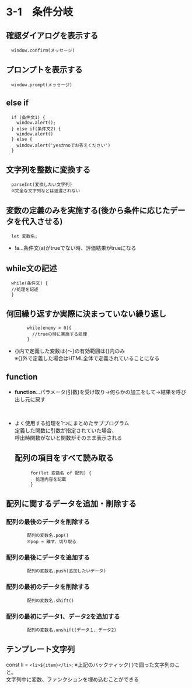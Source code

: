 # 3-1　条件分岐

## 確認ダイアログを表示する
      window.confirm(メッセージ)

## プロンプトを表示する
      window.prompt(メッセージ)

## else if
      if (条件文1) {
        window.alert();
      } else if(条件文2) {
        window.alert()
      } else {
        window.alert('yesかnoでお答えください')
      }

## 文字列を整数に変換する
      parseInt(変換したい文字列)  
      ※完全な文字列などは返還されない

## 変数の定義のみを実施する(後から条件に応じたデータを代入させる)
      let 変数名;

- !a…条件文(a)がtrueでない時、評価結果がtrueになる

## while文の記述
      while(条件文) {  
      //処理を記述  
      }

## 何回繰り返すか実際に決まっていない繰り返し
            while(enemy > 0){
              //trueの時に実施する処理
            }

- {}内で定義した変数は{～}の有効範囲は{}内のみ  
  ※{}外で定義した場合はHTML全体で定義されていることになる

## function
- **function**…パラメータ(引数)を受け取り→何らかの加工をして→結果を呼び出し元に戻す
<br>

- よく使用する処理を1つにまとめたサブプログラム  
  定義した関数に引数が指定されていた場合、  
  呼出時関数がないと関数がそのまま表示される

  ## 配列の項目をすべて読み取る
            for(let 変数名 of 配列) {
              処理内容を記載
            }

## 配列に関するデータを追加・削除する
### 配列の最後のデータを削除する
            配列の変数名.pop()
            ※pop → 離す、切り取る
### 配列の最後にデータを追加する
            配列の変数名.push(追加したいデータ)
### 配列の最初のデータを削除する
            配列の変数名.shift()
### 配列の最初にデータ1、データ2を追加する
            配列の変数名.unshift(データ１、データ2)

## テンプレート文字列
const li = `<li>${item}</li>`;
※上記のバックティック(`)で囲った文字列のこと。  
文字列中に変数、ファンクションを埋め込むことができる
